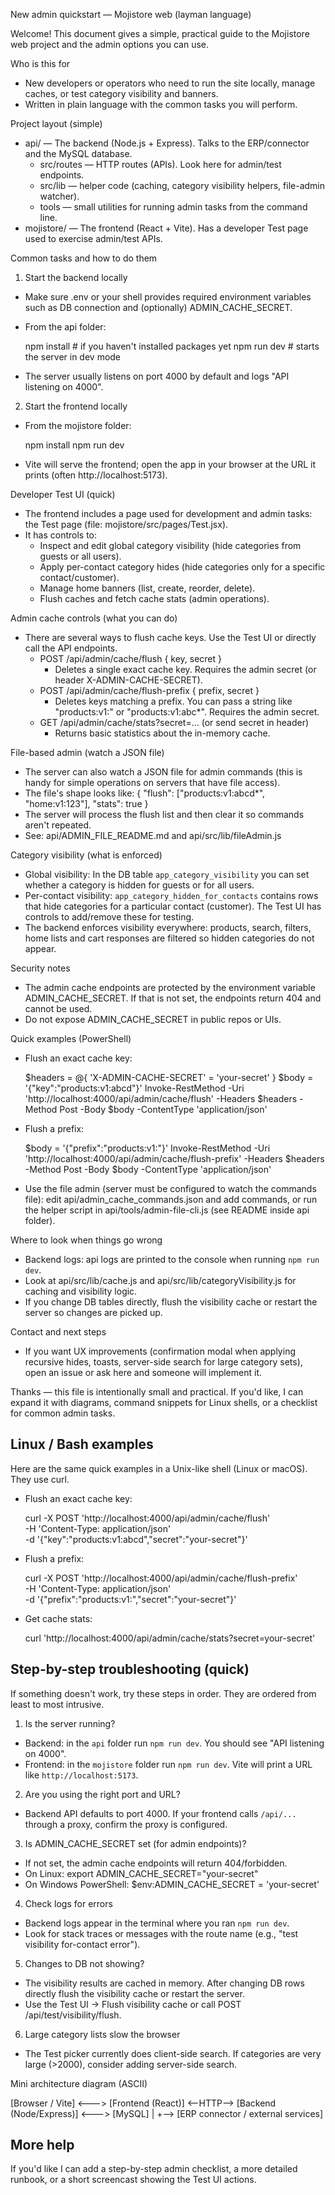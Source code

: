 New admin quickstart — Mojistore web (layman language)

Welcome! This document gives a simple, practical guide to the Mojistore web project and the admin options you can use.

Who is this for
- New developers or operators who need to run the site locally, manage caches, or test category visibility and banners.
- Written in plain language with the common tasks you will perform.

Project layout (simple)
- api/ — The backend (Node.js + Express). Talks to the ERP/connector and the MySQL database.
  - src/routes — HTTP routes (APIs). Look here for admin/test endpoints.
  - src/lib — helper code (caching, category visibility helpers, file-admin watcher).
  - tools — small utilities for running admin tasks from the command line.
- mojistore/ — The frontend (React + Vite). Has a developer Test page used to exercise admin/test APIs.

Common tasks and how to do them
1) Start the backend locally
- Make sure .env or your shell provides required environment variables such as DB connection and (optionally) ADMIN_CACHE_SECRET.
- From the api folder:

  npm install   # if you haven't installed packages yet
  npm run dev   # starts the server in dev mode

- The server usually listens on port 4000 by default and logs "API listening on 4000".

2) Start the frontend locally
- From the mojistore folder:

  npm install
  npm run dev

- Vite will serve the frontend; open the app in your browser at the URL it prints (often http://localhost:5173).

Developer Test UI (quick)
- The frontend includes a page used for development and admin tasks: the Test page (file: mojistore/src/pages/Test.jsx).
- It has controls to:
  - Inspect and edit global category visibility (hide categories from guests or all users).
  - Apply per-contact category hides (hide categories only for a specific contact/customer).
  - Manage home banners (list, create, reorder, delete).
  - Flush caches and fetch cache stats (admin operations).

Admin cache controls (what you can do)
- There are several ways to flush cache keys. Use the Test UI or directly call the API endpoints.
  - POST /api/admin/cache/flush  { key, secret }
    - Deletes a single exact cache key. Requires the admin secret (or header X-ADMIN-CACHE-SECRET).
  - POST /api/admin/cache/flush-prefix  { prefix, secret }
    - Deletes keys matching a prefix. You can pass a string like "products:v1:" or "products:v1:abc*". Requires the admin secret.
  - GET /api/admin/cache/stats?secret=...  (or send secret in header)
    - Returns basic statistics about the in-memory cache.

File-based admin (watch a JSON file)
- The server can also watch a JSON file for admin commands (this is handy for simple operations on servers that have file access).
- The file's shape looks like:
  {
    "flush": ["products:v1:abcd*", "home:v1:123"],
    "stats": true
  }
- The server will process the flush list and then clear it so commands aren't repeated.
- See: api/ADMIN_FILE_README.md and api/src/lib/fileAdmin.js

Category visibility (what is enforced)
- Global visibility: In the DB table `app_category_visibility` you can set whether a category is hidden for guests or for all users.
- Per-contact visibility: `app_category_hidden_for_contacts` contains rows that hide categories for a particular contact (customer). The Test UI has controls to add/remove these for testing.
- The backend enforces visibility everywhere: products, search, filters, home lists and cart responses are filtered so hidden categories do not appear.

Security notes
- The admin cache endpoints are protected by the environment variable ADMIN_CACHE_SECRET. If that is not set, the endpoints return 404 and cannot be used.
- Do not expose ADMIN_CACHE_SECRET in public repos or UIs.

Quick examples (PowerShell)
- Flush an exact cache key:

  $headers = @{ 'X-ADMIN-CACHE-SECRET' = 'your-secret' }
  $body = '{"key":"products:v1:abcd"}'
  Invoke-RestMethod -Uri 'http://localhost:4000/api/admin/cache/flush' -Headers $headers -Method Post -Body $body -ContentType 'application/json'

- Flush a prefix:

  $body = '{"prefix":"products:v1:"}'
  Invoke-RestMethod -Uri 'http://localhost:4000/api/admin/cache/flush-prefix' -Headers $headers -Method Post -Body $body -ContentType 'application/json'

- Use the file admin (server must be configured to watch the commands file): edit api/admin_cache_commands.json and add commands, or run the helper script in api/tools/admin-file-cli.js (see README inside api folder).

Where to look when things go wrong
- Backend logs: api logs are printed to the console when running `npm run dev`.
- Look at api/src/lib/cache.js and api/src/lib/categoryVisibility.js for caching and visibility logic.
- If you change DB tables directly, flush the visibility cache or restart the server so changes are picked up.

Contact and next steps
- If you want UX improvements (confirmation modal when applying recursive hides, toasts, server-side search for large category sets), open an issue or ask here and someone will implement it.

Thanks — this file is intentionally small and practical. If you'd like, I can expand it with diagrams, command snippets for Linux shells, or a checklist for common admin tasks.

Linux / Bash examples
---------------------
Here are the same quick examples in a Unix-like shell (Linux or macOS). They use curl.

- Flush an exact cache key:

  curl -X POST 'http://localhost:4000/api/admin/cache/flush' \
    -H 'Content-Type: application/json' \
    -d '{"key":"products:v1:abcd","secret":"your-secret"}'

- Flush a prefix:

  curl -X POST 'http://localhost:4000/api/admin/cache/flush-prefix' \
    -H 'Content-Type: application/json' \
    -d '{"prefix":"products:v1:","secret":"your-secret"}'

- Get cache stats:

  curl 'http://localhost:4000/api/admin/cache/stats?secret=your-secret'

Step-by-step troubleshooting (quick)
-----------------------------------
If something doesn't work, try these steps in order. They are ordered from least to most intrusive.

1) Is the server running?
  - Backend: in the `api` folder run `npm run dev`. You should see "API listening on 4000".
  - Frontend: in the `mojistore` folder run `npm run dev`. Vite will print a URL like `http://localhost:5173`.

2) Are you using the right port and URL?
  - Backend API defaults to port 4000. If your frontend calls `/api/...` through a proxy, confirm the proxy is configured.

3) Is ADMIN_CACHE_SECRET set (for admin endpoints)?
  - If not set, the admin cache endpoints will return 404/forbidden.
  - On Linux: export ADMIN_CACHE_SECRET="your-secret"
  - On Windows PowerShell: $env:ADMIN_CACHE_SECRET = 'your-secret'

4) Check logs for errors
  - Backend logs appear in the terminal where you ran `npm run dev`.
  - Look for stack traces or messages with the route name (e.g., "test visibility for-contact error").

5) Changes to DB not showing?
  - The visibility results are cached in memory. After changing DB rows directly flush the visibility cache or restart the server.
  - Use the Test UI -> Flush visibility cache or call POST /api/test/visibility/flush.

6) Large category lists slow the browser
  - The Test picker currently does client-side search. If categories are very large (>2000), consider adding server-side search.

Mini architecture diagram (ASCII)

  [Browser / Vite]  <--->  [Frontend (React)]  <--HTTP-->  [Backend (Node/Express)]  <--->  [MySQL]
                                                         |
                                                         +--> [ERP connector / external services]

More help
---------
If you'd like I can add a step-by-step admin checklist, a more detailed runbook, or a short screencast showing the Test UI actions.
